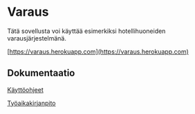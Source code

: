 # Varaus

Tätä sovellusta voi käyttää esimerkiksi hotellihuoneiden varausjärjestelmänä.

[https://varaus.herokuapp.com](https://varaus.herokuapp.com)

## Dokumentaatio
[Käyttöohjeet](dokumentaatio/ohjeet.md)

[Työaikakirjanpito](dokumentaatio/tyoaikakirjanpito.md)
